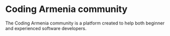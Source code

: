 # Coding Armenia community

The Coding Armenia community is a platform created to help both beginner and experienced software developers.